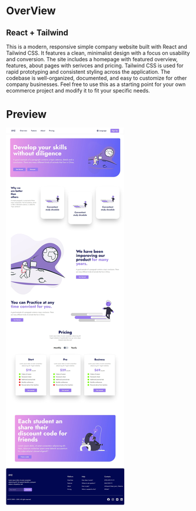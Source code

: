# OverView

## React + Tailwind

This is a modern, responsive simple company website built with React and Tailwind CSS. It features a clean, minimalist design with a focus on usability and conversion. The site includes a homepage with featured overview, features, about pages with serivces and pricing. Tailwind CSS is used for rapid prototyping and consistent styling across the application. The codebase is well-organized, documented, and easy to customize for other company businesses. Feel free to use this as a starting point for your own ecommerce project and modify it to fit your specific needs.


# Preview 

![ScreenShot](/screenshot.jpeg)
